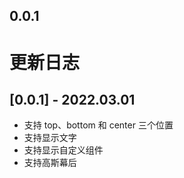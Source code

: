 ## 0.0.1

# 更新日志

## [0.0.1] - 2022.03.01
* 支持 top、bottom 和 center 三个位置
* 支持显示文字
* 支持显示自定义组件
* 支持高斯幕后